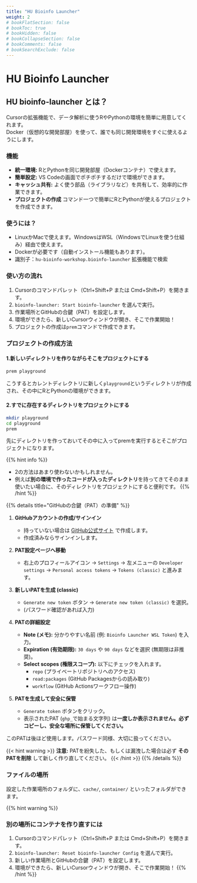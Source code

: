 ```yaml
---
title: "HU Bioinfo Launcher"
weight: 2
# bookFlatSection: false
# bookToc: true
# bookHidden: false
# bookCollapseSection: false
# bookComments: false
# bookSearchExclude: false
---
```


# HU Bioinfo Launcher

## HU bioinfo-launcher とは？

Cursorの拡張機能で、データ解析に使うRやPythonの環境を簡単に用意してくれます。  
Docker（仮想的な開発部屋）を使って、誰でも同じ開発環境をすぐに使えるようにします。

### 機能

*   **統一環境:** RとPythonを同じ開発部屋（Dockerコンテナ）で使えます。
*   **簡単設定:** VS Codeの画面でポチポチするだけで環境ができます。
*   **キャッシュ共有:** よく使う部品（ライブラリなど）を共有して、効率的に作業できます。
*   **プロジェクトの作成** コマンド一つで簡単にRとPythonが使えるプロジェクトを作成できます。

### 使うには？

*   LinuxかMacで使えます。WindowsはWSL（WindowsでLinuxを使う仕組み）経由で使えます。
*   Dockerが必要です（自動インストール機能もあります）。
*   識別子：`hu-bioinfo-workshop.bioinfo-launcher` 拡張機能で検索

### 使い方の流れ

1.  Cursorのコマンドパレット（Ctrl+Shift+P または Cmd+Shift+P）を開きます。
2.  `bioinfo-launcher: Start bioinfo-launcher` を選んで実行。
3.  作業場所とGitHubの合鍵（PAT）を設定します。
4.  環境ができたら、新しいCursorウィンドウが開き、そこで作業開始！
5.  プロジェクトの作成は`prem`コマンドで作成できます。


### プロジェクトの作成方法

#### 1.新しいディレクトリを作りながらそこをプロジェクトにする

```bash
prem playground
```

こうするとカレントディレクトリに新しく`playground`というディレクトリが作成され、その中にRとPythonの環境ができます。

#### 2.すでに存在するディレクトリをプロジェクトにする

```bash
mkdir playground
cd playground
prem
```

先にディレクトリを作っておいてその中に入ってpremを実行するとそこがプロジェクトになります。

{{% hint info %}}
- 2の方法はあまり使わないかもしれません。
- 例えば**別の環境で作ったコードが入ったディレクトリ**を持ってきてそのまま使いたい場合に、そのディレクトリをプロジェクトにすると便利です。
{{% /hint %}}

{{% details title="GitHubの合鍵（PAT）の準備" %}}

1.  **GitHubアカウントの作成/サインイン**
    *   持っていない場合は [GitHub公式サイト](https://github.com/) で作成します。
    *   作成済みならサインインします。

2.  **PAT設定ページへ移動**
    *   右上のプロフィールアイコン → `Settings` → 左メニューの `Developer settings` → `Personal access tokens` → `Tokens (classic)` と進みます。

3.  **新しいPATを生成 (classic)**
    *   `Generate new token` ボタン → `Generate new token (classic)` を選択。
    *   (パスワード確認があれば入力)

4.  **PATの詳細設定**
    *   **Note (メモ):** 分かりやすい名前 (例: `Bioinfo Launcher WSL Token`) を入力。
    *   **Expiration (有効期限):** `30 days` や `90 days` などを選択 (無期限は非推奨)。
    *   **Select scopes (権限スコープ):** 以下にチェックを入れます。
        *   `repo` (プライベートリポジトリへのアクセス)
        *   `read:packages` (GitHub Packagesからの読み取り)
        *   `workflow` (GitHub Actionsワークフロー操作)

5.  **PATを生成して安全に保管**
    *   `Generate token` ボタンをクリック。
    *   表示されたPAT (`ghp_`で始まる文字列) は**一度しか表示されません。必ずコピーし、安全な場所に保管してください。**

このPATは後ほど使用します。パスワード同様、大切に扱ってください。

{{< hint warning >}}
**注意:** PATを紛失した、もしくは漏洩した場合は必ず **そのPATを削除** して新しく作り直してください。
{{< /hint >}}
{{% /details %}}

### ファイルの場所

設定した作業場所のフォルダに、`cache/`, `container/` といったフォルダができます。

{{% hint warning %}}
### 別の場所にコンテナを作り直すには

1.  Cursorのコマンドパレット（Ctrl+Shift+P または Cmd+Shift+P）を開きます。
2.  `bioinfo-launcher: Reset bioinfo-launcher Config` を選んで実行。
3.  新しい作業場所とGitHubの合鍵（PAT）を設定します。
4.  環境ができたら、新しいCursorウィンドウが開き、そこで作業開始！
{{% /hint %}}
